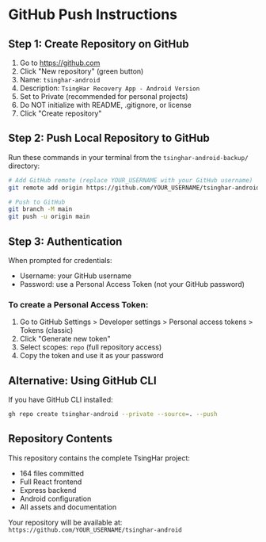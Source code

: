 # GitHub Push Instructions

## Step 1: Create Repository on GitHub
1. Go to https://github.com
2. Click "New repository" (green button)
3. Name: `tsinghar-android`
4. Description: `TsingHar Recovery App - Android Version`
5. Set to Private (recommended for personal projects)
6. Do NOT initialize with README, .gitignore, or license
7. Click "Create repository"

## Step 2: Push Local Repository to GitHub

Run these commands in your terminal from the `tsinghar-android-backup/` directory:

```bash
# Add GitHub remote (replace YOUR_USERNAME with your GitHub username)
git remote add origin https://github.com/YOUR_USERNAME/tsinghar-android.git

# Push to GitHub
git branch -M main
git push -u origin main
```

## Step 3: Authentication
When prompted for credentials:
- Username: your GitHub username
- Password: use a Personal Access Token (not your GitHub password)

### To create a Personal Access Token:
1. Go to GitHub Settings > Developer settings > Personal access tokens > Tokens (classic)
2. Click "Generate new token"
3. Select scopes: `repo` (full repository access)
4. Copy the token and use it as your password

## Alternative: Using GitHub CLI
If you have GitHub CLI installed:
```bash
gh repo create tsinghar-android --private --source=. --push
```

## Repository Contents
This repository contains the complete TsingHar project:
- 164 files committed
- Full React frontend
- Express backend
- Android configuration
- All assets and documentation

Your repository will be available at: `https://github.com/YOUR_USERNAME/tsinghar-android`